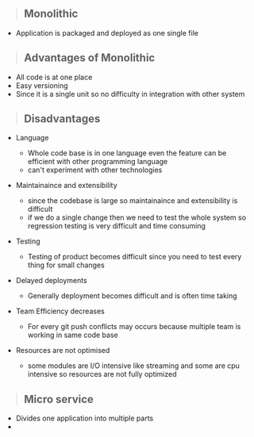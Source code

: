 > ## Monolithic

- Application is packaged and deployed as one single file

> ## Advantages of Monolithic

- All code is at one place
- Easy versioning
- Since it is a single unit so no difficulty in integration with other system


> ## Disadvantages

- Language 
    - Whole code base is in one language even the feature can be efficient with other programming language
    - can't experiment with other technologies
- Maintainaince and extensibility
    - since the codebase is large so maintainaince and extensibility is difficult
    - if we do a single change then we need to test the whole system so regression testing is very difficult and time consuming

- Testing 
    - Testing of product becomes difficult since you need to test every thing for small changes

- Delayed deployments
    - Generally deployment becomes difficult and is often time taking

- Team Efficiency decreases
    - For every git push conflicts may occurs because multiple team is working in same code base

- Resources are not optimised
    - some modules are I/O intensive like streaming and some are cpu intensive so resources are not fully optimized





> ## Micro service

- Divides one application into multiple parts
- 

